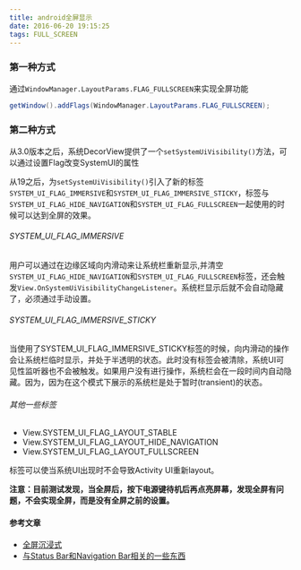 ```yaml
---
title: android全屏显示
date: 2016-06-20 19:15:25
tags: FULL_SCREEN
---
```


### 第一种方式

通过`WindowManager.LayoutParams.FLAG_FULLSCREEN`来实现全屏功能
```java
getWindow().addFlags(WindowManager.LayoutParams.FLAG_FULLSCREEN);
```

### 第二种方式 ###

从3.0版本之后，系统DecorView提供了一个`setSystemUiVisibility()`方法，可以通过设置Flag改变SystemUI的属性

从19之后，为`setSystemUiVisibility()`引入了新的标签`SYSTEM_UI_FLAG_IMMERSIVE`和`SYSTEM_UI_FLAG_IMMERSIVE_STICKY`，标签与`SYSTEM_UI_FLAG_HIDE_NAVIGATION`和`SYSTEM_UI_FLAG_FULLSCREEN`一起使用的时候可以达到全屏的效果。

###### SYSTEM_UI_FLAG_IMMERSIVE ######

用户可以通过在边缘区域向内滑动来让系统栏重新显示,并清空`SYSTEM_UI_FLAG_HIDE_NAVIGATION`和`SYSTEM_UI_FLAG_FULLSCREEN`标签，还会触发`View.OnSystemUiVisibilityChangeListener`。系统栏显示后就不会自动隐藏了，必须通过手动设置。

###### SYSTEM_UI_FLAG_IMMERSIVE_STICKY ######

当使用了SYSTEM_UI_FLAG_IMMERSIVE_STICKY标签的时候，向内滑动的操作会让系统栏临时显示，并处于半透明的状态。此时没有标签会被清除，系统UI可见性监听器也不会被触发。如果用户没有进行操作，系统栏会在一段时间内自动隐藏。因为，因为在这个模式下展示的系统栏是处于暂时(transient)的状态。

###### 其他一些标签

- View.SYSTEM_UI_FLAG_LAYOUT_STABLE
- View.SYSTEM_UI_FLAG_LAYOUT_HIDE_NAVIGATION
- View.SYSTEM_UI_FLAG_LAYOUT_FULLSCREEN

标签可以使当系统UI出现时不会导致Activity UI重新layout。

**注意：目前测试发现，当全屏后，按下电源键待机后再点亮屏幕，发现全屏有问题，不会实现全屏，而是没有全屏之前的设置。**

#### 参考文章
- [全屏沉浸式](http://hukai.me/android-training-course-in-chinese/ui/system-ui/immersive.html)
- [与Status Bar和Navigation Bar相关的一些东西](http://angeldevil.me/2014/09/02/About-Status-Bar-and-Navigation-Bar/)